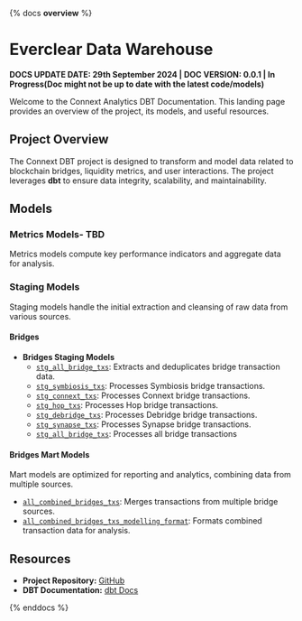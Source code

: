 {% docs __overview__ %}
# Everclear Data Warehouse

**DOCS UPDATE DATE: 29th September 2024 | DOC VERSION: 0.0.1 | In Progress(Doc might not be up to date with the latest code/models)**

Welcome to the Connext Analytics DBT Documentation. This landing page provides an overview of the project, its models, and useful resources.

## Project Overview

The Connext DBT project is designed to transform and model data related to blockchain bridges, liquidity metrics, and user interactions. The project leverages **dbt** to ensure data integrity, scalability, and maintainability.

## Models

### Metrics Models- TBD

Metrics models compute key performance indicators and aggregate data for analysis.


### Staging Models

Staging models handle the initial extraction and cleansing of raw data from various sources.

#### Bridges

- **Bridges Staging Models**
  - [`stg_all_bridge_txs`](models/bridges/stage/stg_all_bridge_txs.sql): Extracts and deduplicates bridge transaction data.
  - [`stg_symbiosis_txs`](models/bridges/stage/stg_symbiosis_txs.sql): Processes Symbiosis bridge transactions.
  - [`stg_connext_txs`](models/bridges/stage/stg_connext_txs.sql): Processes Connext bridge transactions.
  - [`stg_hop_txs`](models/bridges/stage/stg_hop_txs.sql): Processes Hop bridge transactions.
  - [`stg_debridge_txs`](models/bridges/stage/stg_debridge_txs.sql): Processes Debridge bridge transactions.
  - [`stg_synapse_txs`](models/bridges/stage/stg_synapse_txs.sql): Processes Synapse bridge transactions.
  - [`stg_all_bridge_txs`](models/bridges/stage/stg_all_bridge_txs.sql): Processes all bridge transactions

#### Bridges Mart Models

Mart models are optimized for reporting and analytics, combining data from multiple sources.

  - [`all_combined_bridges_txs`](models/bridges/mart/all_combined_bridges_txs.sql): Merges transactions from multiple bridge sources.
  - [`all_combined_bridges_txs_modelling_format`](models/bridges/mart/all_combined_bridges_txs_modelling_format.sql): Formats combined transaction data for analysis.

## Resources

- **Project Repository:** [GitHub](https://github.com/connext/connext-analytics)
- **DBT Documentation:** [dbt Docs](https://github.com/connext/connext-analytics/tree/main/connext_dbt)

{% enddocs %}
